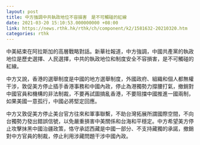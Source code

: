 ```yaml
---
layout: post
title: 中方強調中共執政地位不容損害　是不可觸碰的紅線
date: 2021-03-20 15:10:53.000000000 +08:00
link: https://news.rthk.hk/rthk/ch/component/k2/1581632-20210320.htm
categories: rthk
---
```


中美結束在阿拉斯加的高層戰略對話。新華社報道，中方強調，中國共產黨的執政地位是歷史選擇、人民選擇，中共的執政地位和制度安全不容損害，是不可觸碰的紅線。

中方又說，香港的選舉制度是中國的地方選舉制度，外國政府、組織和個人都無權干涉，敦促美方停止插手香港事務和中國內政，停止為港獨勢力撐腰打氣，撤銷對中國官員和機構的非法制裁，不要再試圖搞亂香港，不要阻擋中國推進一國兩制，如果美國一意孤行，中國必將堅定回應。

中方又敦促美方停止美台官方往來和軍事聯繫，不助台灣拓展所謂國際空間，不向台獨勢力發出錯誤信號，以免嚴重損害中美關係和台海和平穩定。中方希望美方停止攻擊抹黑中國治疆政策，恪守承認西藏是中國一部分、不支持藏獨的承諾，撤銷對中方官員的制裁，停止利用涉藏問題干涉中國內政。
